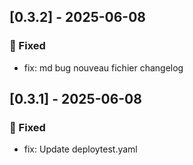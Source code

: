 ## [0.3.2] - 2025-06-08

### 🐛 Fixed
- fix: md bug nouveau fichier changelog

## [0.3.1] - 2025-06-08

### 🐛 Fixed
- fix: Update deploytest.yaml

